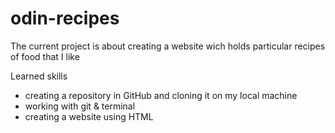 # odin-recipes

The current project is about creating a website wich holds 
particular recipes of food that I like

Learned skills 
- creating a repository in GitHub and cloning it on my local machine
- working with git & terminal 
- creating a website using HTML
